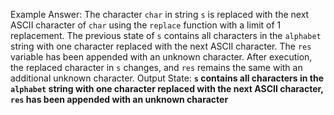 Example Answer:
The character `char` in string `s` is replaced with the next ASCII character of `char` using the `replace` function with a limit of 1 replacement. The previous state of `s` contains all characters in the `alphabet` string with one character replaced with the next ASCII character. The `res` variable has been appended with an unknown character. After execution, the replaced character in `s` changes, and `res` remains the same with an additional unknown character.
Output State: **`s` contains all characters in the `alphabet` string with one character replaced with the next ASCII character, `res` has been appended with an unknown character**